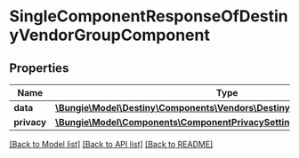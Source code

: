 # SingleComponentResponseOfDestinyVendorGroupComponent

## Properties
Name | Type | Description | Notes
------------ | ------------- | ------------- | -------------
**data** | [**\Bungie\Model\Destiny\Components\Vendors\DestinyVendorGroupComponent**](DestinyVendorGroupComponent.md) |  | [optional] 
**privacy** | [**\Bungie\Model\Components\ComponentPrivacySetting**](ComponentPrivacySetting.md) |  | [optional] 

[[Back to Model list]](../README.md#documentation-for-models) [[Back to API list]](../README.md#documentation-for-api-endpoints) [[Back to README]](../README.md)


